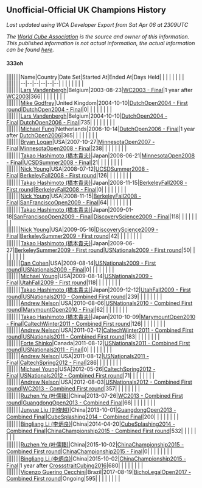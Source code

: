 ## Unofficial-Official UK Champions History

*Last updated using WCA Developer Export from Sat Apr 06 at 2309UTC*

*The [World Cube Association](https://www.worldcubeassociation.org) is the source and owner of this information. This published information is not actual information, the actual information can be found [here](https://www.worldcubeassociation.org/results).*

#### 333oh

||||||||Name|Country|Date Set|Started At|Ended At|Days Held|  |  |  |  |  |  |  |  
||||||||--|--|--|--|--|--|  |  |  |  |  |  |  |  
||||||||[Lars Vandenbergh](https://www.worldcubeassociation.org/persons/2003VAND01)|Belgium|2003-08-23|[WC2003 - Final](https://www.worldcubeassociation.org/competitions/WC2003/results/all#esq1_f)|1 year after [WC2003](https://www.worldcubeassociation.org/competitions/WC2003/results/all#esq1_f)|366|  |  |  |  |  |  |  |  
||||||||[Mike Godfrey](https://www.worldcubeassociation.org/persons/2004GODF01)|United Kingdom|2004-10-10|[DutchOpen2004 - First round](https://www.worldcubeassociation.org/competitions/DutchOpen2004/results/all#esq1_1)|[DutchOpen2004 - Final](https://www.worldcubeassociation.org/competitions/DutchOpen2004/results/all#esq1_f)|0|  |  |  |  |  |  |  |  
||||||||[Lars Vandenbergh](https://www.worldcubeassociation.org/persons/2003VAND01)|Belgium|2004-10-10|[DutchOpen2004 - Final](https://www.worldcubeassociation.org/competitions/DutchOpen2004/results/all#esq1_f)|[DutchOpen2006 - Final](https://www.worldcubeassociation.org/competitions/DutchOpen2006/results/all#esq1_f)|735|  |  |  |  |  |  |  |  
||||||||[Michael Fung](https://www.worldcubeassociation.org/persons/2005FUNG01)|Netherlands|2006-10-14|[DutchOpen2006 - Final](https://www.worldcubeassociation.org/competitions/DutchOpen2006/results/all#esq1_f)|1 year after [DutchOpen2006](https://www.worldcubeassociation.org/competitions/DutchOpen2006/results/all#esq1_f)|365|  |  |  |  |  |  |  |  
||||||||[Bryan Logan](https://www.worldcubeassociation.org/persons/2007LOGA01)|USA|2007-10-27|[MinnesotaOpen2007 - Final](https://www.worldcubeassociation.org/competitions/MinnesotaOpen2007/results/all#esq1_f)|[MinnesotaOpen2008 - Final](https://www.worldcubeassociation.org/competitions/MinnesotaOpen2008/results/all#esq1_f)|238|  |  |  |  |  |  |  |  
||||||||[Takao Hashimoto (橋本貴夫)](https://www.worldcubeassociation.org/persons/2007HASH01)|Japan|2008-06-21|[MinnesotaOpen2008 - Final](https://www.worldcubeassociation.org/competitions/MinnesotaOpen2008/results/all#esq1_f)|[UCSDSummer2008 - Final](https://www.worldcubeassociation.org/competitions/UCSDSummer2008/results/all#esq1_f)|21|  |  |  |  |  |  |  |  
||||||||[Nick Young](https://www.worldcubeassociation.org/persons/2006YOUN03)|USA|2008-07-12|[UCSDSummer2008 - Final](https://www.worldcubeassociation.org/competitions/UCSDSummer2008/results/all#esq1_f)|[BerkeleyFall2008 - First round](https://www.worldcubeassociation.org/competitions/BerkeleyFall2008/results/all#esq1_1)|126|  |  |  |  |  |  |  |  
||||||||[Takao Hashimoto (橋本貴夫)](https://www.worldcubeassociation.org/persons/2007HASH01)|Japan|2008-11-15|[BerkeleyFall2008 - First round](https://www.worldcubeassociation.org/competitions/BerkeleyFall2008/results/all#esq1_1)|[BerkeleyFall2008 - Final](https://www.worldcubeassociation.org/competitions/BerkeleyFall2008/results/all#esq1_f)|0|  |  |  |  |  |  |  |  
||||||||[Nick Young](https://www.worldcubeassociation.org/persons/2006YOUN03)|USA|2008-11-15|[BerkeleyFall2008 - Final](https://www.worldcubeassociation.org/competitions/BerkeleyFall2008/results/all#esq1_f)|[SanFranciscoOpen2009 - Final](https://www.worldcubeassociation.org/competitions/SanFranciscoOpen2009/results/all#esq1_f)|64|  |  |  |  |  |  |  |  
||||||||[Takao Hashimoto (橋本貴夫)](https://www.worldcubeassociation.org/persons/2007HASH01)|Japan|2009-01-18|[SanFranciscoOpen2009 - Final](https://www.worldcubeassociation.org/competitions/SanFranciscoOpen2009/results/all#esq1_f)|[DiscoveryScience2009 - Final](https://www.worldcubeassociation.org/competitions/DiscoveryScience2009/results/all#esq1_f)|118|  |  |  |  |  |  |  |  
||||||||[Nick Young](https://www.worldcubeassociation.org/persons/2006YOUN03)|USA|2009-05-16|[DiscoveryScience2009 - Final](https://www.worldcubeassociation.org/competitions/DiscoveryScience2009/results/all#esq1_f)|[BerkeleySummer2009 - First round](https://www.worldcubeassociation.org/competitions/BerkeleySummer2009/results/all#esq1_1)|42|  |  |  |  |  |  |  |  
||||||||[Takao Hashimoto (橋本貴夫)](https://www.worldcubeassociation.org/persons/2007HASH01)|Japan|2009-06-27|[BerkeleySummer2009 - First round](https://www.worldcubeassociation.org/competitions/BerkeleySummer2009/results/all#esq1_1)|[USNationals2009 - First round](https://www.worldcubeassociation.org/competitions/USNationals2009/results/all#esq1_1)|50|  |  |  |  |  |  |  |  
||||||||[Dan Cohen](https://www.worldcubeassociation.org/persons/2007COHE01)|USA|2009-08-14|[USNationals2009 - First round](https://www.worldcubeassociation.org/competitions/USNationals2009/results/all#esq1_1)|[USNationals2009 - Final](https://www.worldcubeassociation.org/competitions/USNationals2009/results/all#esq1_f)|0|  |  |  |  |  |  |  |  
||||||||[Michael Young](https://www.worldcubeassociation.org/persons/2008YOUN02)|USA|2009-08-14|[USNationals2009 - Final](https://www.worldcubeassociation.org/competitions/USNationals2009/results/all#esq1_f)|[UtahFall2009 - First round](https://www.worldcubeassociation.org/competitions/UtahFall2009/results/all#esq1_1)|118|  |  |  |  |  |  |  |  
||||||||[Takao Hashimoto (橋本貴夫)](https://www.worldcubeassociation.org/persons/2007HASH01)|Japan|2009-12-12|[UtahFall2009 - First round](https://www.worldcubeassociation.org/competitions/UtahFall2009/results/all#esq1_1)|[USNationals2010 - Combined First round](https://www.worldcubeassociation.org/competitions/USNationals2010/results/all#esq1_d)|239|  |  |  |  |  |  |  |  
||||||||[Andrew Nelson](https://www.worldcubeassociation.org/persons/2007NELS01)|USA|2010-08-06|[USNationals2010 - Combined First round](https://www.worldcubeassociation.org/competitions/USNationals2010/results/all#esq1_d)|[MarymountOpen2010 - Final](https://www.worldcubeassociation.org/competitions/MarymountOpen2010/results/all#esq1_f)|62|  |  |  |  |  |  |  |  
||||||||[Takao Hashimoto (橋本貴夫)](https://www.worldcubeassociation.org/persons/2007HASH01)|Japan|2010-10-09|[MarymountOpen2010 - Final](https://www.worldcubeassociation.org/competitions/MarymountOpen2010/results/all#esq1_f)|[CaltechWinter2011 - Combined First round](https://www.worldcubeassociation.org/competitions/CaltechWinter2011/results/all#esq1_d)|126|  |  |  |  |  |  |  |  
||||||||[Andrew Nelson](https://www.worldcubeassociation.org/persons/2007NELS01)|USA|2011-02-12|[CaltechWinter2011 - Combined First round](https://www.worldcubeassociation.org/competitions/CaltechWinter2011/results/all#esq1_d)|[USNationals2011 - Combined First round](https://www.worldcubeassociation.org/competitions/USNationals2011/results/all#esq1_d)|183|  |  |  |  |  |  |  |  
||||||||[Forte Shinko](https://www.worldcubeassociation.org/persons/2009SHIN02)|Canada|2011-08-12|[USNationals2011 - Combined First round](https://www.worldcubeassociation.org/competitions/USNationals2011/results/all#esq1_d)|[USNationals2011 - Final](https://www.worldcubeassociation.org/competitions/USNationals2011/results/all#esq1_f)|0|  |  |  |  |  |  |  |  
||||||||[Andrew Nelson](https://www.worldcubeassociation.org/persons/2007NELS01)|USA|2011-08-12|[USNationals2011 - Final](https://www.worldcubeassociation.org/competitions/USNationals2011/results/all#esq1_f)|[CaltechSpring2012 - Final](https://www.worldcubeassociation.org/competitions/CaltechSpring2012/results/all#esq1_f)|286|  |  |  |  |  |  |  |  
||||||||[Michael Young](https://www.worldcubeassociation.org/persons/2008YOUN02)|USA|2012-05-26|[CaltechSpring2012 - Final](https://www.worldcubeassociation.org/competitions/CaltechSpring2012/results/all#esq1_f)|[USNationals2012 - Combined First round](https://www.worldcubeassociation.org/competitions/USNationals2012/results/all#esq1_d)|71|  |  |  |  |  |  |  |  
||||||||[Andrew Nelson](https://www.worldcubeassociation.org/persons/2007NELS01)|USA|2012-08-03|[USNationals2012 - Combined First round](https://www.worldcubeassociation.org/competitions/USNationals2012/results/all#esq1_d)|[WC2013 - Combined First round](https://www.worldcubeassociation.org/competitions/WC2013/results/all#esq1_d)|357|  |  |  |  |  |  |  |  
||||||||[Ruzhen Ye (叶儒臻)](https://www.worldcubeassociation.org/persons/2009YERU01)|China|2013-07-26|[WC2013 - Combined First round](https://www.worldcubeassociation.org/competitions/WC2013/results/all#esq1_d)|[GuangdongOpen2013 - Combined Final](https://www.worldcubeassociation.org/competitions/GuangdongOpen2013/results/all#esq1_c)|66|  |  |  |  |  |  |  |  
||||||||[Junyue Liu (刘俊越)](https://www.worldcubeassociation.org/persons/2010LIUJ04)|China|2013-10-01|[GuangdongOpen2013 - Combined Final](https://www.worldcubeassociation.org/competitions/GuangdongOpen2013/results/all#esq1_c)|[CubeSplashing2014 - Combined Final](https://www.worldcubeassociation.org/competitions/CubeSplashing2014/results/all#esq1_c)|200|  |  |  |  |  |  |  |  
||||||||[Bingliang Li (李炳良)](https://www.worldcubeassociation.org/persons/2008LIBI01)|China|2014-04-20|[CubeSplashing2014 - Combined Final](https://www.worldcubeassociation.org/competitions/CubeSplashing2014/results/all#esq1_c)|[ChinaChampionship2015 - Combined First round](https://www.worldcubeassociation.org/competitions/ChinaChampionship2015/results/all#esq1_d)|532|  |  |  |  |  |  |  |  
||||||||[Ruzhen Ye (叶儒臻)](https://www.worldcubeassociation.org/persons/2009YERU01)|China|2015-10-02|[ChinaChampionship2015 - Combined First round](https://www.worldcubeassociation.org/competitions/ChinaChampionship2015/results/all#esq1_d)|[ChinaChampionship2015 - Final](https://www.worldcubeassociation.org/competitions/ChinaChampionship2015/results/all#esq1_f)|0|  |  |  |  |  |  |  |  
||||||||[Bingliang Li (李炳良)](https://www.worldcubeassociation.org/persons/2008LIBI01)|China|2015-10-02|[ChinaChampionship2015 - Final](https://www.worldcubeassociation.org/competitions/ChinaChampionship2015/results/all#esq1_f)|1 year after [CrossstraitCubing2016](https://www.worldcubeassociation.org/competitions/CrossstraitCubing2016/results/all#esq1_c)|680|  |  |  |  |  |  |  |  
||||||||[Vicenzo Guerino Cecchini](https://www.worldcubeassociation.org/persons/2015CECC01)|Brazil|2017-08-19|[BichoLegalOpen2017 - Combined First round](https://www.worldcubeassociation.org/competitions/BichoLegalOpen2017/results/all#esq1_d)|Ongoing|595|  |  |  |  |  |  |  |  
